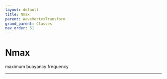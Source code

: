```yaml
---
layout: default
title: Nmax
parent: WaveVortexTransform
grand_parent: Classes
nav_order: 51
---
```


#  Nmax

maximum buoyancy frequency


---

